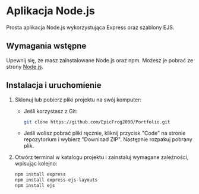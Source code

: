 # Aplikacja Node.js

Prosta aplikacja Node.js wykorzystująca Express oraz szablony EJS.

## Wymagania wstępne

Upewnij się, że masz zainstalowane Node.js oraz npm. Możesz je pobrać ze strony [Node.js](https://nodejs.org/).

## Instalacja i uruchomienie

1. Sklonuj lub pobierz pliki projektu na swój komputer:  
   - Jeśli korzystasz z Git:  
     ```bash
     git clone https://github.com/EpicFrog2000/Portfolio.git
     ```
   - Jeśli wolisz pobrać pliki ręcznie, kliknij przycisk "Code" na stronie repozytorium i wybierz "Download ZIP". Następnie rozpakuj pobrany plik.

2. Otwórz terminal w katalogu projektu i zainstaluj wymagane zależności, wpisując kolejno:

   ```bash
   npm install express
   npm install express-ejs-layouts
   npm install ejs
